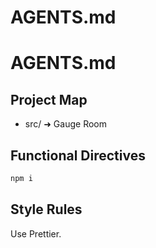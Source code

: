 # AGENTS.md
# AGENTS.md

## Project Map
- src/ ➜ Gauge Room

## Functional Directives
```bash
npm i
```

## Style Rules
Use Prettier.
